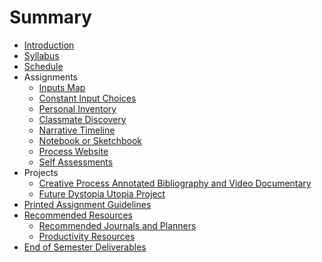 # Summary

* [Introduction](README.md)
* [Syllabus](syllabus.md)
* [Schedule](schedule.md)
* Assignments
    * [Inputs Map](input_map.md)
    * [Constant Input Choices](constant_input_choices.md)
    * [Personal Inventory](personal_inventory.md)
    * [Classmate Discovery](classmate_discovery.md)
    * [Narrative Timeline](narrative_timeline.md)
    * [Notebook or Sketchbook](notebook_or_sketchbook.md)
    * [Process Website](process_website.md)
    * [Self Assessments](self_assessments.md)
* Projects
    * [Creative Process Annotated Bibliography and Video Documentary](creative_process.md)
    * [Future Dystopia Utopia Project](future.md)
* [Printed Assignment Guidelines](printed_assignment_guidelines.md)
* [Recommended Resources](recommended_resources.md)
    * [Recommended Journals and Planners](recommended_journals_and_planners.md)
    * [Productivity Resources](productivity_resources.md)
* [End of Semester Deliverables](end-of-semester-deliverables.md)
